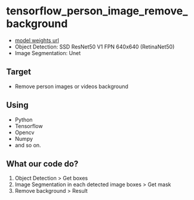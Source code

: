 # tensorflow_person_image_remove_background

*   [model weights url](https://drive.google.com/drive/folders/1wU1Np8thAQ5qBpwmUTCcIWpS9772Nror?usp=sharing)
*   Object Detection: SSD ResNet50 V1 FPN 640x640 (RetinaNet50)
*   Image Segmentation: Unet

## Target

*   Remove person images or videos background

## Using

*   Python
*   Tensorflow
*   Opencv
*   Numpy
*   and so on.

## What our code do?

1. Object Detection > Get boxes
2. Image Segmentation in each detected image boxes > Get mask
3. Remove background > Result
